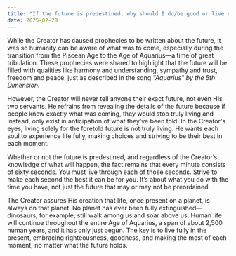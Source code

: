 ```yaml
---
title: "If the future is predestined, why should I do/be good or live righteously?"
date: 2025-02-28
---
```


While the Creator has caused prophecies to be written about the future, it was so humanity can be aware of what was to come, especially during the transition from the Piscean Age to the Age of Aquarius—a time of great tribulation. These prophecies were shared to highlight that the future will be filled with qualities like harmony and understanding, sympathy and trust, freedom and peace, just as described in the song *"Aquarius" by the 5th Dimension.*

However, the Creator will never tell anyone their exact future, not even His two servants. He refrains from revealing the details of the future because if people knew exactly what was coming, they would stop truly living and instead, only exist in anticipation of what they’ve been told. In the Creator's eyes, living solely for the foretold future is not truly living. He wants each soul to experience life fully, making choices and striving to be their best in each moment.

Whether or not the future is predestined, and regardless of the Creator’s knowledge of what will happen, the fact remains that every minute consists of sixty seconds. You must live through each of those seconds. Strive to make each second the best it can be for you. It’s about what you do with the time you have, not just the future that may or may not be preordained.

The Creator assures His creation that life, once present on a planet, is always on that planet. No planet has ever been fully extinguished—dinosaurs, for example, still walk among us and soar above us. Human life will continue throughout the entire Age of Aquarius, a span of about 2,500 human years, and it has only just begun. The key is to live fully in the present, embracing righteousness, goodness, and making the most of each moment, no matter what the future holds.
